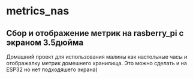 # metrics_nas
## Сбор и отображение метрик на rasberry_pi с экраном 3.5дюйма 
Домашний проект для использования малины как настольные часы и отображалку метрик домешнего хранилища.
Это можно сделать и на ESP32 но нет подходяшего экрана)
